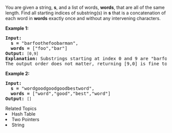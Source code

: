 <p>You are given a string, <strong>s</strong>, and a list of words, <strong>words</strong>, that are all of the same length. Find all starting indices of substring(s) in <strong>s</strong> that is a concatenation of each word in <strong>words</strong> exactly once and without any intervening characters.</p>

<p><strong>Example 1:</strong></p>

<pre>
<strong>Input:
  s =</strong> &quot;barfoothefoobarman&quot;,
<strong>  words = </strong>[&quot;foo&quot;,&quot;bar&quot;]
<strong>Output:</strong> <code>[0,9]</code>
<strong>Explanation:</strong> Substrings starting at index 0 and 9 are &quot;barfoor&quot; and &quot;foobar&quot; respectively.
The output order does not matter, returning [9,0] is fine too.
</pre>

<p><strong>Example 2:</strong></p>

<pre>
<strong>Input:
  s =</strong> &quot;wordgoodgoodgoodbestword&quot;,
<strong>  words = </strong>[&quot;word&quot;,&quot;good&quot;,&quot;best&quot;,&quot;word&quot;]
<strong>Output:</strong> <code>[]</code>
</pre>
<div><div>Related Topics</div><div><li>Hash Table</li><li>Two Pointers</li><li>String</li></div></div>